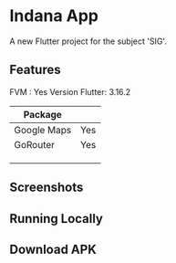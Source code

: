 # Indana App

A new Flutter project for the subject 'SIG'.

## Features
FVM : Yes
Version Flutter: 3.16.2

| Package     |     |
|-------------|-----|
| Google Maps | Yes |
| GoRouter    | Yes |
|             |     |
|             |     |
|             |     |

## Screenshots

## Running Locally

## Download APK


